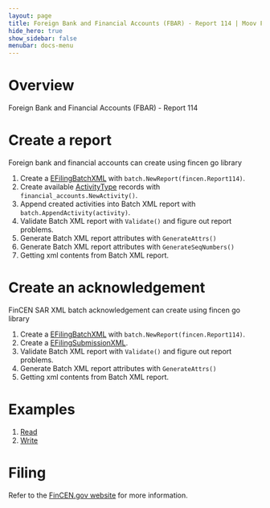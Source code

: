 ```yaml
---
layout: page
title: Foreign Bank and Financial Accounts (FBAR) - Report 114 | Moov FinCEN
hide_hero: true
show_sidebar: false
menubar: docs-menu
---
```


# Overview

Foreign Bank and Financial Accounts (FBAR) - Report 114


# Create a report

Foreign bank and financial accounts can create using fincen go library

1. Create a [EFilingBatchXML](https://godoc.org/github.com/moov-io/fincen/pkg/batch#EFilingBatchXML) with `batch.NewReport(fincen.Report114)`.
2. Create available [ActivityType](https://godoc.org/github.com/moov-io/pkg/financial_accounts#ActivityType) records with `financial_accounts.NewActivity()`.
3. Append created activities into Batch XML report with `batch.AppendActivity(activity)`.
4. Validate Batch XML report with `Validate()` and figure out report problems.
5. Generate Batch XML report attributes with `GenerateAttrs()`
6. Generate Batch XML report attributes with `GenerateSeqNumbers()`
7. Getting xml contents from Batch XML report.

# Create an acknowledgement

FinCEN SAR XML batch acknowledgement can create using fincen go library

1. Create a [EFilingBatchXML](https://godoc.org/github.com/moov-io/fincen/pkg/batch#EFilingBatchXML) with `batch.NewReport(fincen.Report114)`.
2. Create a [EFilingSubmissionXML](https://godoc.org/github.com/moov-io/pkg/batch#EFilingSubmissionXML).
3. Validate Batch XML report with `Validate()` and figure out report problems.
4. Generate Batch XML report attributes with `GenerateAttrs()`
5. Getting xml contents from Batch XML report.

# Examples
1. [Read](https://github.com/moov-io/fincen/tree/master/examples/financial_account_read/main.go)
2. [Write](https://github.com/moov-io/fincen/tree/master/examples/financial_account_write/main.go)

# Filing

Refer to the [FinCEN.gov website](https://www.fincen.gov/resources/filing-information) for more information.
